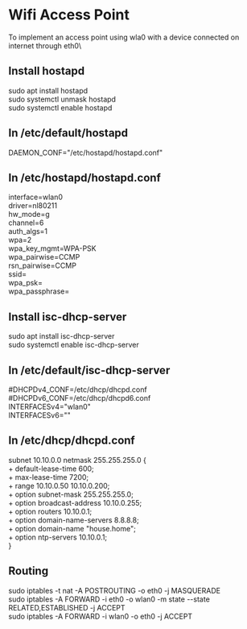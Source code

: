 # Wifi Access Point

To implement an access point using wla0 with a device connected on internet through eth0\

## Install hostapd
sudo apt install hostapd\
sudo systemctl unmask hostapd\
sudo systemctl enable hostapd

## In /etc/default/hostapd

DAEMON_CONF="/etc/hostapd/hostapd.conf"

## In /etc/hostapd/hostapd.conf

interface=wlan0\
driver=nl80211\
hw_mode=g\
channel=6\
auth_algs=1\
wpa=2\
wpa_key_mgmt=WPA-PSK\
wpa_pairwise=CCMP\
rsn_pairwise=CCMP\
ssid=<WIFI SSID>\
wpa_psk=<hex passphrase if wpa_passphrase not used>\
wpa_passphrase=<passphrase if wpa_psk not used>
  
## Install isc-dhcp-server

sudo apt install isc-dhcp-server\
sudo systemctl enable isc-dhcp-server

## In /etc/default/isc-dhcp-server
#DHCPDv4_CONF=/etc/dhcp/dhcpd.conf\
#DHCPDv6_CONF=/etc/dhcp/dhcpd6.conf\
INTERFACESv4="wlan0"\
INTERFACESv6=""

## In /etc/dhcp/dhcpd.conf


subnet 10.10.0.0 netmask 255.255.255.0 {\
	+ default-lease-time 600;\
	+ max-lease-time 7200;\
	+ range 10.10.0.50 10.10.0.200;\
	+ option subnet-mask 255.255.255.0;\
	+ option broadcast-address 10.10.0.255;\
	+ option routers 10.10.0.1;\
	+ option domain-name-servers 8.8.8.8;\
	+ option domain-name "house.home";\
	+ option ntp-servers 10.10.0.1;\
}

## Routing

sudo iptables -t nat -A POSTROUTING -o eth0 -j MASQUERADE\
sudo iptables -A FORWARD -i eth0 -o wlan0 -m state --state RELATED,ESTABLISHED -j ACCEPT\
sudo iptables -A FORWARD -i wlan0 -o eth0 -j ACCEPT
